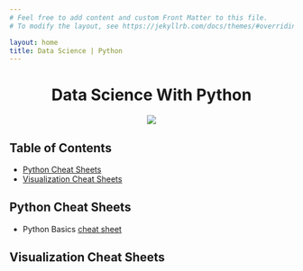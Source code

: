 ```yaml
---
# Feel free to add content and custom Front Matter to this file.
# To modify the layout, see https://jekyllrb.com/docs/themes/#overriding-theme-defaults

layout: home
title: Data Science | Python
---
```


<h1 align="center"> Data Science With Python</h1>

<p align="center"><img src="https://wallpaperaccess.com/full/1846921.jpg"></p>

<h2> Table of Contents </h2>

- [Python Cheat Sheets](#python-cheat-sheets)
- [Visualization Cheat Sheets](#visualization-cheat-sheets)

## Python Cheat Sheets
- Python Basics [cheat sheet](https://datacamp-community-prod.s3.amazonaws.com/0eff0330-e87d-4c34-88d5-73e80cb955f2)


## Visualization Cheat Sheets
